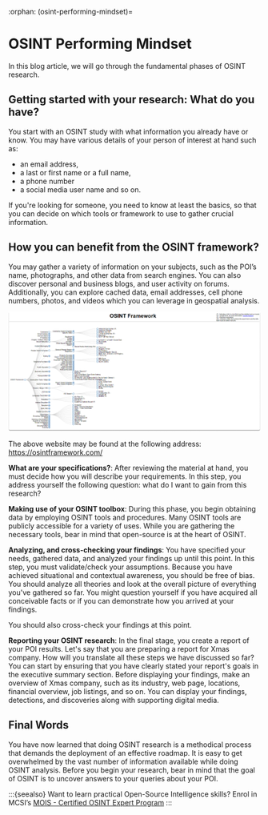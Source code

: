 :orphan:
(osint-performing-mindset)=

# OSINT Performing Mindset

In this blog article, we will go through the fundamental phases of OSINT research.

## Getting started with your research: What do you have?

You start with an OSINT study with what information you already have or know. You may have various details of your person of interest at hand such as:

- an email address,
- a last or first name or a full name,
- a phone number
- a social media user name and so on.

If you're looking for someone, you need to know at least the basics, so that you can decide on which tools or framework to use to gather crucial information.

## How you can benefit from the OSINT framework?

You may gather a variety of information on your subjects, such as the POI’s name, photographs, and other data from search engines. You can also discover personal and business blogs, and user activity on forums. Additionally, you can explore cached data, email addresses, cell phone numbers, photos, and videos which you can leverage in geospatial analysis.

![alt img](images/osint-mindset-52.png)

The above website may be found at the following address: https://osintframework.com/

**What are your specifications?**: After reviewing the material at hand, you must decide how you will describe your requirements. In this step, you address yourself the following question: what do I want to gain from this research?

**Making use of your OSINT toolbox**: During this phase, you begin obtaining data by employing OSINT tools and procedures. Many OSINT tools are publicly accessible for a variety of uses. While you are gathering the necessary tools, bear in mind that open-source is at the heart of OSINT.

**Analyzing, and cross-checking your findings**: You have specified your needs, gathered data, and analyzed your findings up until this point. In this step, you must validate/check your assumptions. Because you have achieved situational and contextual awareness, you should be free of bias. You should analyze all theories and look at the overall picture of everything you've gathered so far. You might question yourself if you have acquired all conceivable facts or if you can demonstrate how you arrived at your findings.

You should also cross-check your findings at this point.

**Reporting your OSINT research**: In the final stage, you create a report of your POI results. Let's say that you are preparing a report for Xmas company. How will you translate all these steps we have discussed so far? You can start by ensuring that you have clearly stated your report's goals in the executive summary section. Before displaying your findings, make an overview of Xmas company, such as its industry, web page, locations, financial overview, job listings, and so on. You can display your findings, detections, and discoveries along with supporting digital media.

## Final Words

You have now learned that doing OSINT research is a methodical process that demands the deployment of an effective roadmap. It is easy to get overwhelmed by the vast number of information available while doing OSINT analysis. Before you begin your research, bear in mind that the goal of OSINT is to uncover answers to your queries about your POI.

:::{seealso}
Want to learn practical Open-Source Intelligence skills? Enrol in MCSI’s [MOIS - Certified OSINT Expert Program](https://www.mosse-institute.com/certifications/mois-certified-osint-expert.html)
:::
